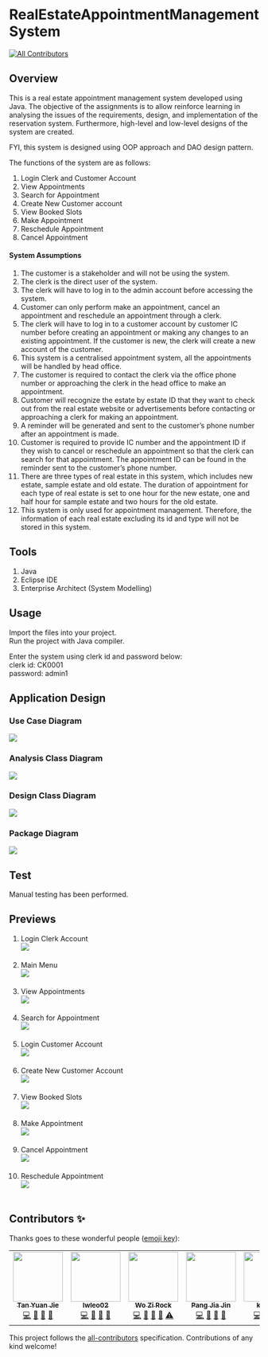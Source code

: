 # RealEstateAppointmentManagementSystem
<!-- ALL-CONTRIBUTORS-BADGE:START - Do not remove or modify this section -->
[![All Contributors](https://img.shields.io/badge/all_contributors-5-orange.svg?style=flat-square)](#contributors-)
<!-- ALL-CONTRIBUTORS-BADGE:END -->

## Overview
<p>This is a real estate appointment management system developed using Java. The objective of the assignments is to allow reinforce learning in analysing the issues of the requirements, design, and implementation of the reservation system. Furthermore, high-level and low-level designs of the system are created.</p>
<p>FYI, this system is designed using OOP approach and DAO design pattern.</p>
<p>The functions of the system are as follows:</p>

1. Login Clerk and Customer Account
2. View Appointments
3. Search for Appointment
4. Create New Customer account
5. View Booked Slots
6. Make Appointment
7. Reschedule Appointment
8. Cancel Appointment

#### System Assumptions
1.	The customer is a stakeholder and will not be using the system.
2.	The clerk is the direct user of the system.
3.	The clerk will have to log in to the admin account before accessing the system.
4.	Customer can only perform make an appointment, cancel an appointment and reschedule an appointment through a clerk.
5.	The clerk will have to log in to a customer account by customer IC number before creating an appointment or making any changes to an existing appointment. If the customer is new, the clerk will create a new account of the customer.
6.	This system is a centralised appointment system, all the appointments will be handled by head office.
7.	The customer is required to contact the clerk via the office phone number or approaching the clerk in the head office to make an appointment.
8.	Customer will recognize the estate by estate ID that they want to check out from the real estate website or advertisements before contacting or approaching a clerk for making an appointment.
9.	A reminder will be generated and sent to the customer’s phone number after an appointment is made.
10.	Customer is required to provide IC number and the appointment ID if they wish to cancel or reschedule an appointment so that the clerk can search for that appointment. The appointment ID can be found in the reminder sent to the customer’s phone number.
11.	There are three types of real estate in this system, which includes new estate, sample estate and old estate. The duration of appointment for each type of real estate is set to one hour for the new estate, one and half hour for sample estate and two hours for the old estate.
12.	This system is only used for appointment management. Therefore, the information of each real estate excluding its id and type will not be stored in this system.

## Tools
1. Java
2. Eclipse IDE
3. Enterprise Architect (System Modelling)

## Usage
Import the files into your project.<br>
Run the project with Java compiler.

Enter the system using clerk id and password below:<br>
clerk id: CK0001<br>
password: admin1

## Application Design
### Use Case Diagram
<img src="previews/UseCaseDiagram.png">

### Analysis Class Diagram
<img src="previews/AnalysisClassDiagram.png">

### Design Class Diagram
<img src="previews/DesignClassDiagram.png">

### Package Diagram
<img src="previews/PackageDiagram.png">

## Test
Manual testing has been performed.

## Previews
1. Login Clerk Account <br> <img src="previews/LoginClerk.png"><br><br>
2. Main Menu <br> <img src="previews/MainMenu.png"><br><br>
3. View Appointments <br> <img src="previews/ViewAppointments.png"><br><br>
4. Search for Appointment <br> <img src="previews/SearchForAppointment.png"><br><br>
5. Login Customer Account <br> <img src="previews/LoginCustomer.png"><br><br>
6. Create New Customer Account <br> <img src="previews/CreateCustomerAccount.png"><br><br>
7. View Booked Slots <br> <img src="previews/ViewBookedSlots.png"><br><br>
8. Make Appointment <br> <img src="previews/MakeAppointment.png"><br><br>
9. Cancel Appointment <br> <img src="previews/CancelAppointment.png"><br><br>
10. Reschedule Appointment <br> <img src="previews/RescheduleAppointment.png"><br><br>

## Contributors ✨

Thanks goes to these wonderful people ([emoji key](https://allcontributors.org/docs/en/emoji-key)):

<!-- ALL-CONTRIBUTORS-LIST:START - Do not remove or modify this section -->
<!-- prettier-ignore-start -->
<!-- markdownlint-disable -->
<table>
  <tr>
    <td align="center"><a href="https://github.com/yuanjie8629"><img src="https://avatars.githubusercontent.com/u/86699785?v=4?s=100" width="100px;" alt=""/><br /><sub><b>Tan Yuan Jie</b></sub></a><br /><a href="https://github.com/yuanjie8629/RealEstateAppointmentManagementSystem/commits?author=yuanjie8629" title="Code">💻</a> <a href="https://github.com/yuanjie8629/RealEstateAppointmentManagementSystem/commits?author=yuanjie8629" title="Documentation">📖</a> <a href="#ideas-yuanjie8629" title="Ideas, Planning, & Feedback">🤔</a> <a href="#userTesting-yuanjie8629" title="User Testing">📓</a></td>
    <td align="center"><a href="https://github.com/lwleo02"><img src="https://avatars.githubusercontent.com/u/86616877?v=4?s=100" width="100px;" alt=""/><br /><sub><b>lwleo02</b></sub></a><br /><a href="https://github.com/yuanjie8629/RealEstateAppointmentManagementSystem/commits?author=lwleo02" title="Code">💻</a> <a href="https://github.com/yuanjie8629/RealEstateAppointmentManagementSystem/commits?author=lwleo02" title="Documentation">📖</a> <a href="#ideas-lwleo02" title="Ideas, Planning, & Feedback">🤔</a> <a href="#userTesting-lwleo02" title="User Testing">📓</a></td>
    <td align="center"><a href="https://github.com/threelittle87"><img src="https://avatars.githubusercontent.com/u/86560855?v=4?s=100" width="100px;" alt=""/><br /><sub><b>Wo Zi Rock</b></sub></a><br /><a href="https://github.com/yuanjie8629/RealEstateAppointmentManagementSystem/commits?author=threelittle87" title="Code">💻</a> <a href="#data-threelittle87" title="Data">🔣</a> <a href="https://github.com/yuanjie8629/RealEstateAppointmentManagementSystem/commits?author=threelittle87" title="Documentation">📖</a> <a href="#ideas-threelittle87" title="Ideas, Planning, & Feedback">🤔</a> <a href="https://github.com/yuanjie8629/RealEstateAppointmentManagementSystem/commits?author=threelittle87" title="Tests">⚠️</a></td>
    <td align="center"><a href="https://github.com/deviljin1009"><img src="https://avatars.githubusercontent.com/u/86699859?v=4?s=100" width="100px;" alt=""/><br /><sub><b>Pang Jia Jin</b></sub></a><br /><a href="https://github.com/yuanjie8629/RealEstateAppointmentManagementSystem/commits?author=deviljin1009" title="Code">💻</a> <a href="https://github.com/yuanjie8629/RealEstateAppointmentManagementSystem/commits?author=deviljin1009" title="Documentation">📖</a> <a href="#ideas-deviljin1009" title="Ideas, Planning, & Feedback">🤔</a> <a href="#userTesting-deviljin1009" title="User Testing">📓</a></td>
    <td align="center"><a href="https://github.com/Kai411"><img src="https://avatars.githubusercontent.com/u/51218403?v=4?s=100" width="100px;" alt=""/><br /><sub><b>kaii411</b></sub></a><br /><a href="https://github.com/yuanjie8629/RealEstateAppointmentManagementSystem/commits?author=Kai411" title="Code">💻</a> <a href="https://github.com/yuanjie8629/RealEstateAppointmentManagementSystem/commits?author=Kai411" title="Documentation">📖</a> <a href="#ideas-Kai411" title="Ideas, Planning, & Feedback">🤔</a> <a href="#userTesting-Kai411" title="User Testing">📓</a></td>
  </tr>
</table>

<!-- markdownlint-restore -->
<!-- prettier-ignore-end -->

<!-- ALL-CONTRIBUTORS-LIST:END -->

This project follows the [all-contributors](https://github.com/all-contributors/all-contributors) specification. Contributions of any kind welcome!

